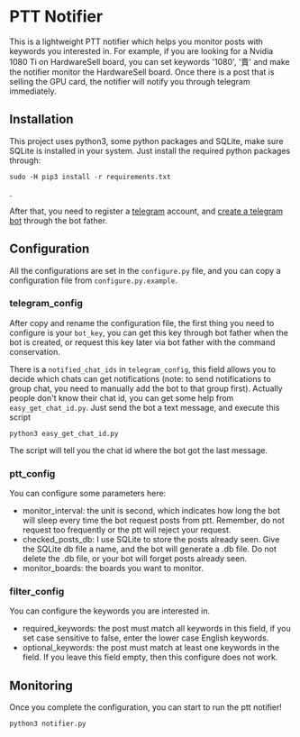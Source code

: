# PTT Notifier
This is a lightweight PTT notifier which helps you monitor posts with keywords you interested in. For example, if you are looking for a Nvidia 1080 Ti on HardwareSell board, you can set keywords '1080', '賣' and make the notifier monitor the HardwareSell board. Once there is a post that is selling the GPU card, the notifier will notify you through telegram immediately.

## Installation
This project uses python3, some python packages and SQLite, make sure SQLite is installed in your system. Just install the required python packages through:

    sudo -H pip3 install -r requirements.txt
    
.

After that, you need to register a [telegram](https://telegram.org) account, and [create a telegram bot](https://core.telegram.org/bots) through the bot father.

## Configuration
All the configurations are set in the `configure.py` file, and you can copy a configuration file from `configure.py.example`.

### telegram_config
After copy and rename the configuration file, the first thing you need to configure is your `bot_key`, you can get this key through bot father when the bot is created, or request this key later via bot father with the command conservation.

There is a `notified_chat_ids` in `telegram_config`, this field allows you to decide which chats can get notifications (note: to send notifications to group chat, you need to manually add the bot to that group first). Actually people don't know their chat id, you can get some help from `easy_get_chat_id.py`. Just send the bot a text message, and execute this script

    python3 easy_get_chat_id.py
    
The script will tell you the chat id where the bot got the last message.

### ptt_config
You can configure some parameters here:

* monitor\_interval: the unit is second, which indicates how long the bot will sleep every time the bot request posts from ptt. Remember, do not request too frequently or the ptt will reject your request.
* checked\_posts\_db: I use SQLite to store the posts already seen. Give the SQLite db file a name, and the bot will generate a .db file. Do not delete the .db file, or your bot will forget posts already seen.
* monitor\_boards: the boards you want to monitor.

### filter_config
You can configure the keywords you are interested in.

* required_keywords: the post must match all keywords in this field, if you set case sensitive to false, enter the lower case English keywords.
* optional_keywords: the post must match at least one keywords in the field. If you leave this field empty, then this configure does not work.

## Monitoring
Once you complete the configuration, you can start to run the ptt notifier!

    python3 notifier.py